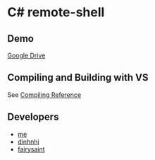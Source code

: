 # C# remote-shell

## Demo
[Google Drive](https://drive.google.com/file/d/15baxSZ1Ocjzod7ejxHuvUStHhXAN_ujb/view?usp=sharing)

## Compiling and Building with VS
See [Compiling Reference](https://docs.microsoft.com/en-us/visualstudio/ide/compiling-and-building-in-visual-studio?view=vs-2019)

## Developers
- [me](https://github.com/anhvuk13)
- [dinhnhi](https://github.com/dinhnhi)
- [fairysaint](https://www.facebook.com/fairysaint)
